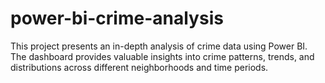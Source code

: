 # power-bi-crime-analysis
This project presents an in-depth analysis of crime data using Power BI. The dashboard provides valuable insights into crime patterns, trends, and distributions across different neighborhoods and time periods.
